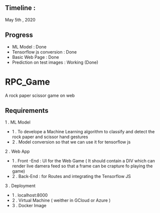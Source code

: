 ## Timeline : 
May 5th , 2020
## Progress 
<ul>
  <li>ML Model : Done</li>
  <li>Tensorflow js conversion : Done</li>
  <li>Basic Web Page : Done</li>
  <li>Prediction on test images : Working (Done)</li>
</ul>

# RPC_Game
A rock paper scissor game on web
## Requirements
1 . ML Model
<ul>
  <li>1 . To develope a Machine Learning algorithm to classify and detect the rock paper and scissor hand gestures</li>
  <li>2 . Model conversion so that we can use it for tensorflow js </li>
</ul>
2 . Web App
<ul>
  <li>1 . Front -End :  UI for the Web Game ( It should contain a DIV which can render live damera feed so that a frame can be crapture fo playing the game) </li>
  <li>2 . Back-End : for Routes and integrating the Tensorflow JS </li>
</ul>
3 . Deployment
<ul>
  <li>1 . localhost:8000 </li>
  <li>2 . Virtual Machine ( weither in GCloud or Azure )</li>
  <li>3 . Docker Image</li>
</ul>
